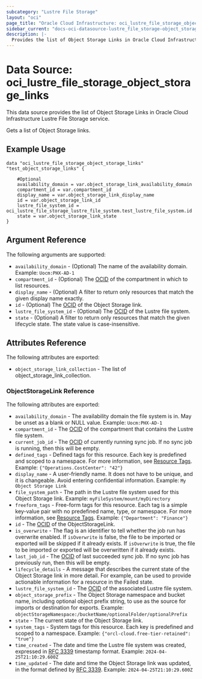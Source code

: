 ```yaml
---
subcategory: "Lustre File Storage"
layout: "oci"
page_title: "Oracle Cloud Infrastructure: oci_lustre_file_storage_object_storage_links"
sidebar_current: "docs-oci-datasource-lustre_file_storage-object_storage_links"
description: |-
  Provides the list of Object Storage Links in Oracle Cloud Infrastructure Lustre File Storage service
---
```


# Data Source: oci_lustre_file_storage_object_storage_links
This data source provides the list of Object Storage Links in Oracle Cloud Infrastructure Lustre File Storage service.

Gets a list of Object Storage links.


## Example Usage

```hcl
data "oci_lustre_file_storage_object_storage_links" "test_object_storage_links" {

	#Optional
	availability_domain = var.object_storage_link_availability_domain
	compartment_id = var.compartment_id
	display_name = var.object_storage_link_display_name
	id = var.object_storage_link_id
	lustre_file_system_id = oci_lustre_file_storage_lustre_file_system.test_lustre_file_system.id
	state = var.object_storage_link_state
}
```

## Argument Reference

The following arguments are supported:

* `availability_domain` - (Optional) The name of the availability domain.  Example: `Uocm:PHX-AD-1` 
* `compartment_id` - (Optional) The [OCID](https://docs.cloud.oracle.com/iaas/Content/General/Concepts/identifiers.htm) of the compartment in which to list resources.
* `display_name` - (Optional) A filter to return only resources that match the given display name exactly.
* `id` - (Optional) The [OCID](https://docs.cloud.oracle.com/iaas/Content/General/Concepts/identifiers.htm) of the Object Storage link.
* `lustre_file_system_id` - (Optional) The [OCID](https://docs.cloud.oracle.com/iaas/Content/General/Concepts/identifiers.htm) of the Lustre file system.
* `state` - (Optional) A filter to return only resources that match the given lifecycle state. The state value is case-insensitive. 


## Attributes Reference

The following attributes are exported:

* `object_storage_link_collection` - The list of object_storage_link_collection.

### ObjectStorageLink Reference

The following attributes are exported:

* `availability_domain` - The availability domain the file system is in. May be unset as a blank or NULL value.  Example: `Uocm:PHX-AD-1` 
* `compartment_id` - The [OCID](https://docs.cloud.oracle.com/iaas/Content/General/Concepts/identifiers.htm) of the compartment that contains the Lustre file system.
* `current_job_id` - The [OCID](https://docs.cloud.oracle.com/iaas/Content/General/Concepts/identifiers.htm) of currently running sync job. If no sync job is running, then this will be empty.
* `defined_tags` - Defined tags for this resource. Each key is predefined and scoped to a namespace. For more information, see [Resource Tags](https://docs.cloud.oracle.com/iaas/Content/General/Concepts/resourcetags.htm).  Example: `{"Operations.CostCenter": "42"}` 
* `display_name` - A user-friendly name. It does not have to be unique, and it is changeable. Avoid entering confidential information.  Example: `My Object Storage Link` 
* `file_system_path` - The path in the Lustre file system used for this Object Storage link.  Example: `myFileSystem/mount/myDirectory` 
* `freeform_tags` - Free-form tags for this resource. Each tag is a simple key-value pair with no predefined name, type, or namespace. For more information, see [Resource Tags](https://docs.cloud.oracle.com/iaas/Content/General/Concepts/resourcetags.htm).  Example: `{"Department": "Finance"}` 
* `id` - The [OCID](https://docs.cloud.oracle.com/iaas/Content/General/Concepts/identifiers.htm) of the ObjectStorageLink.
* `is_overwrite` - The flag is an identifier to tell whether the job run has overwrite enabled. If `isOverwrite` is false, the file to be imported or exported will be skipped if it already exists. If `isOverwrite` is true, the file to be imported or exported will be overwritten if it already exists. 
* `last_job_id` - The [OCID](https://docs.cloud.oracle.com/iaas/Content/General/Concepts/identifiers.htm) of last succeeded sync job. If no sync job has previously run, then this will be empty.
* `lifecycle_details` - A message that describes the current state of the Object Storage link in more detail. For example, can be used to provide actionable information for a resource in the Failed state. 
* `lustre_file_system_id` - The [OCID](https://docs.cloud.oracle.com/iaas/Content/General/Concepts/identifiers.htm) of the associated Lustre file system. 
* `object_storage_prefix` - The Object Storage namespace and bucket name, including optional object prefix string, to use as the source for imports or destination for exports.  Example: `objectStorageNamespace:/bucketName/optionalFolder/optionalPrefix` 
* `state` - The current state of the Object Storage link.
* `system_tags` - System tags for this resource. Each key is predefined and scoped to a namespace.  Example: `{"orcl-cloud.free-tier-retained": "true"}` 
* `time_created` - The date and time the Lustre file system was created, expressed in [RFC 3339](https://tools.ietf.org/rfc/rfc3339) timestamp format.  Example: `2024-04-25T21:10:29.600Z` 
* `time_updated` - The date and time the Object Storage link was updated, in the format defined by [RFC 3339](https://tools.ietf.org/html/rfc3339).  Example: `2024-04-25T21:10:29.600Z` 

